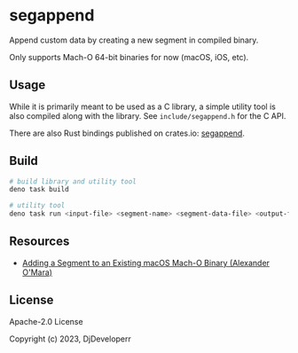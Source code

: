 # segappend

Append custom data by creating a new segment in compiled binary.

Only supports Mach-O 64-bit binaries for now (macOS, iOS, etc).

## Usage

While it is primarily meant to be used as a C library, a simple utility tool is also compiled
along with the library. See `include/segappend.h` for the C API.

There are also Rust bindings published on crates.io: [segappend](https://crates.io/crates/segappend).

## Build

```sh
# build library and utility tool
deno task build

# utility tool
deno task run <input-file> <segment-name> <segment-data-file> <output-file>
```

## Resources

- [Adding a Segment to an Existing macOS Mach-O Binary (Alexander O'Mara)](https://alexomara.com/blog/adding-a-segment-to-an-existing-macos-mach-o-binary/)

## License

Apache-2.0 License

Copyright (c) 2023, DjDeveloperr
